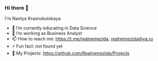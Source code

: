 ### Hi there 👋
I'm Nastya Krasnokutskaya
- 🔭 I’m currently educating in Data Science
- 🤔 I’m working as Business Analyst
- 📫 How to reach me: https://t.me/realnemezida, realnemezida@ya.ru
- ⚡ Fun fact: not found yet
- 🌱 My Projects: https://github.com/Realnemezida/Projects
<!--
**Realnemezida/Realnemezida** is a ✨ _special_ ✨ repository because its `README.md` (this file) appears on your GitHub profile.

Here are some ideas to get you started:


- 🌱 I’m currently learning ...
- 👯 I’m looking to collaborate on ...
- 🤔 I’m looking for help with ...
- 💬 Ask me about ...
- 📫 How to reach me: ...
- 😄 Pronouns: ...
- ⚡ Fun fact: ...
-->
